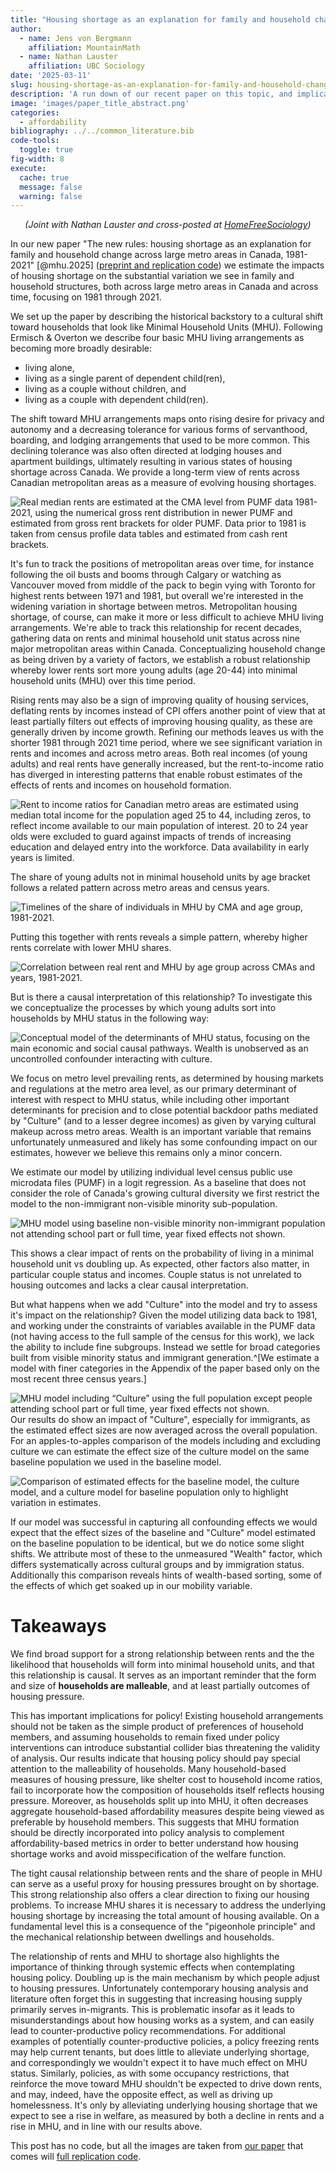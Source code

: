 ```yaml
---
title: "Housing shortage as an explanation for family and household change"
author:
  - name: Jens von Bergmann
    affiliation: MountainMath
  - name: Nathan Lauster
    affiliation: UBC Sociology
date: '2025-03-11'
slug: housing-shortage-as-an-explanation-for-family-and-household-change
description: 'A run down of our recent paper on this topic, and implications for research and policy.'
image: 'images/paper_title_abstract.png'
categories: 
  - affordability
bibliography: ../../common_literature.bib 
code-tools:
  toggle: true
fig-width: 8
execute:
  cache: true
  message: false
  warning: false
---
```





<p style="text-align:center;"><i>(Joint with Nathan Lauster and cross-posted at <a href="https://homefreesociology.com/2025/03/11/housing-shortage-as-an-explanation-for-family-and-household-change/" target="_blank">HomeFreeSociology</a>)</i></p>

In our new paper "The new rules: housing shortage as an explanation for family and household change across large metro areas in Canada, 1981-2021" [@mhu.2025] ([preprint and replication code](https://mountainmath.github.io/family_household_change/)) we estimate the impacts of housing shortage on the substantial variation we see in family and household structures, both across large metro areas in Canada and across time, focusing on 1981 through 2021. 

We set up the paper by describing the historical backstory to a cultural shift toward households that look like Minimal Household Units (MHU). Following Ermisch & Overton we describe four basic MHU living arrangements as becoming more broadly desirable:

* living alone,
* living as a single parent of dependent child(ren),
* living as a couple without children, and
* living as a couple with dependent child(ren).

The shift toward MHU arrangements maps onto rising desire for privacy and autonomy and a decreasing tolerance for various forms of servanthood, boarding, and lodging arrangements that used to be more common. This declining tolerance was also often directed at lodging houses and apartment buildings, ultimately resulting in various states of housing shortage across Canada. We provide a long-term view of rents across Canadian metropolitan areas as a measure of evolving housing shortages.

![Real median rents are estimated at the CMA level from PUMF data 1981-2021, using the numerical gross rent distribution in newer PUMF and estimated from gross rent brackets for older PUMF. Data prior to 1981 is taken from census profile data tables and estimated from cash rent brackets.](images/rent-timelines.png)

It's fun to track the positions of metropolitan areas over time, for instance following the oil busts and booms through Calgary or watching as Vancouver moved from middle of the pack to begin vying with Toronto for highest rents between 1971 and 1981, but overall we're interested in the widening variation in shortage between metros. Metropolitan housing shortage, of course, can make it more or less difficult to achieve MHU living arrangements. We're able to track this relationship for recent decades, gathering data on rents and minimal household unit status across nine major metropolitan areas within Canada. Conceptualizing household change as being driven by a variety of factors, we establish a robust relationship whereby lower rents sort more young adults (age 20-44) into minimal household units (MHU) over this time period.

Rising rents may also be a sign of improving quality of housing services, deflating rents by incomes instead of CPI offers another point of view that at least partially filters out effects of improving housing quality, as these are generally driven by income growth. Refining our methods leaves us with the shorter 1981 through 2021 time period, where we see significant variation in rents and incomes and across metro areas. Both real incomes (of young adults) and real rents have generally increased, but the rent-to-income ratio has diverged in interesting patterns that enable robust estimates of the effects of rents and incomes on household formation. 

![Rent to income ratios for Canadian metro areas are estimated using median total income for the population aged 25 to 44, including zeros, to reflect income available to our main population of interest. 20 to 24 year olds were excluded to guard against impacts of trends of increasing education and delayed entry into the workforce. Data availability in early years is limited.](images/rent-income-timeline.png)

The share of young adults not in minimal household units by age bracket follows a related pattern across metro areas and census years.

![Timelines of the share of individuals in MHU by CMA and age group, 1981-2021.](images/mhu-shares-simple.png)

Putting this together with rents reveals a simple pattern, whereby higher rents correlate with lower MHU shares.

![Correlation between real rent and MHU by age group across CMAs and years, 1981-2021.](images/mhu-shares-rents.png)

But is there a causal interpretation of this relationship? To investigate this we conceptualize the processes by which young adults sort into households by MHU status in the following way:

![Conceptual model of the determinants of MHU status, focusing on the main economic and social causal pathways. Wealth is unobserved as an uncontrolled confounder interacting with culture.](images/mhu-model.png)

We focus on metro level prevailing rents, as determined by housing markets and regulations at the metro area level, as our primary determinant of interest with respect to MHU status, while including other important determinants for precision and to close potential backdoor paths mediated by "Culture" (and to a lesser degree incomes) as given by varying cultural makeup across metro areas. Wealth is an important variable that remains unfortunately unmeasured and likely has some confounding impact on our estimates, however we believe this remains only a minor concern.

We estimate our model by utilizing individual level census public use microdata files (PUMF) in a logit regression. As a baseline that does not consider the role of Canada's growing cultural diversity we first restrict the model to the non-immigrant non-visible minority sub-population.

![MHU model using baseline non-visible minority non-immigrant population not attending school part or full time, year fixed effects not shown.](images/mhu-model-baseline.png)

This shows a clear impact of rents on the probability of living in a minimal household unit vs doubling up. As expected, other factors also matter, in particular couple status and incomes. Couple status is not unrelated to housing outcomes and lacks a clear causal interpretation.

But what happens when we add "Culture" into the model and try to assess it's impact on the relationship? Given the model utilizing data back to 1981, and working under the constraints of variables available in the PUMF data (not having access to the full sample of the census for this work), we lack the ability to include fine subgroups. Instead we settle for broad categories built from visible minority status and immigrant generation.^[We estimate a model with finer categories in the Appendix of the paper based only on the most recent three census years.]

![MHU model including “Culture” using the full population except people attending school part or full time, year fixed effects not shown.](images/mhu-model-culture.png)
Our results do show an impact of "Culture", especially for immigrants, as the estimated effect sizes are now averaged across the overall population. For an apples-to-apples comparison of the models including and excluding culture we can estimate the effect size of the culture model on the same baseline population we used in the baseline model.

![Comparison of estimated effects for the baseline model, the culture model, and a culture model for baseline population only to highlight variation in estimates.](images/mhu-model-comparison.png)

If our model was successful in capturing all confounding effects we would expect that the effect sizes of the baseline and "Culture" model estimated on the baseline population to be identical, but we do notice some slight shifts. We attribute most of these to the unmeasured "Wealth" factor, which differs systematically across cultural groups and by immigration status. Additionally this comparison reveals hints of wealth-based sorting, some of the effects of which get soaked up in our mobility variable.

# Takeaways

We find broad support for a strong relationship between rents and the the likelihood that households will form into minimal household units, and that this relationship is causal. It serves as an important reminder that the form and size of **households are malleable**, and at least partially outcomes of housing pressure.

This has important implications for policy! Existing household arrangements should not be taken as the simple product of preferences of household members, and assuming households to remain fixed under policy interventions can introduce substantial collider bias threatening the validity of analysis. Our results indicate that housing policy should pay special attention to the malleability of households. Many household-based measures of housing pressure, like shelter cost to household income ratios, fail to incorporate how the composition of households itself reflects housing pressure. Moreover, as households split up into MHU, it often decreases aggregate household-based affordability measures despite being viewed as preferable by household members. This suggests that MHU formation should be directly incorporated into policy analysis to complement affordability-based metrics in order to better understand how housing shortage works and avoid misspecification of the welfare function.

The tight causal relationship between rents and the share of people in MHU can serve as a useful proxy for housing pressures brought on by shortage. This strong relationship also offers a clear direction to fixing our housing problems. To increase MHU shares it is necessary to address the underlying housing shortage by increasing the total amount of housing available. On a fundamental level this is a consequence of the "pigeonhole principle" and the mechanical relationship between dwellings and households.

The relationship of rents and MHU to shortage also highlights the importance of thinking through systemic effects when contemplating housing policy. Doubling up is the main mechanism by which people adjust to housing pressures. Unfortunately contemporary housing analysis and literature often forget this in suggesting that increasing housing supply primarily serves in-migrants. This is problematic insofar as it leads to misunderstandings about how housing works as a system, and can easily lead to counter-productive policy recommendations. For additional examples of potentially counter-productive policies, a policy freezing rents may help current tenants, but does little to alleviate underlying shortage, and correspondingly we wouldn't expect it to have much effect on MHU status. Similarly, policies, as with some occupancy restrictions, that reinforce the move toward MHU shouldn't be expected to drive down rents, and may, indeed, have the opposite effect, as well as driving up homelessness. It's only by alleviating underlying housing shortage that we expect to see a rise in welfare, as measured by both a decline in rents and a rise in MHU, and in line with our results above.


This post has no code, but all the images are taken from [our paper](https://www.tandfonline.com/doi/full/10.1080/1081602X.2024.2448986) that comes will [full replication code](https://github.com/mountainMath/family_household_change/blob/main/family_household_change.qmd).
